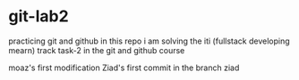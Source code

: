 # git-lab2

practicing git and github
in this repo i am solving the iti (fullstack developing mearn) track task-2 in the git and github course

moaz's first modification
Ziad's first commit in the branch ziad
